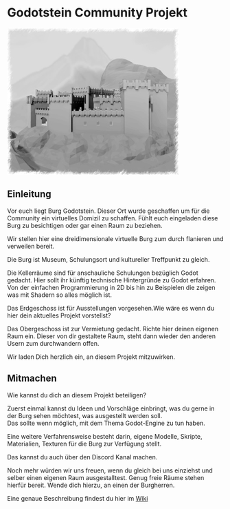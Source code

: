 # Godotstein Community Projekt  
![Burg](wiki/Burg_2019-08-31_smal.jpg)

## Einleitung

Vor euch liegt Burg Godotstein. Dieser Ort wurde geschaffen um für die Community ein virtuelles Domizil zu schaffen. Fühlt euch eingeladen diese Burg zu besichtigen oder gar einen Raum zu beziehen.

Wir stellen hier eine dreidimensionale virtuelle Burg zum durch flanieren und verweilen bereit.

Die Burg ist Museum, Schulungsort und kultureller Treffpunkt zu gleich.

Die Kellerräume sind für anschauliche Schulungen bezüglich Godot gedacht. Hier sollt ihr künftig technische Hintergründe zu Godot erfahren. Von der einfachen Programmierung in 2D bis hin zu Beispielen die zeigen was mit Shadern so alles möglich ist.

Das Erdgeschoss ist für Ausstellungen vorgesehen.Wie wäre es wenn du hier dein aktuelles Projekt vorstellst?

Das Obergeschoss ist zur Vermietung gedacht. Richte hier deinen eigenen Raum ein. Dieser von dir gestaltete Raum, steht dann wieder den anderen Usern zum durchwandern offen.

Wir laden Dich herzlich ein, an diesem Projekt mitzuwirken.



## Mitmachen
Wie kannst du dich an diesem Projekt beteiligen?

Zuerst einmal kannst du Ideen und Vorschläge einbringt, was du gerne in der Burg sehen möchtest, was ausgestellt werden soll.  
Das sollte wenn möglich, mit dem Thema Godot-Engine zu tun haben.

Eine weitere Verfahrensweise besteht darin, eigene Modelle, Skripte, Materialien, Texturen für die Burg zur Verfügung stellt.

Das kannst du auch über den Discord Kanal machen.

Noch mehr würden wir uns freuen, wenn du gleich bei uns einziehst und selber einen eigenen Raum ausgestalltest. Genug freie Räume stehen hierfür bereit.
Wende dich hierzu, an einen der Burgherren.

Eine genaue Beschreibung findest du hier im [Wiki](https://github.com/Maurehago/godotstein/wiki/Home)
